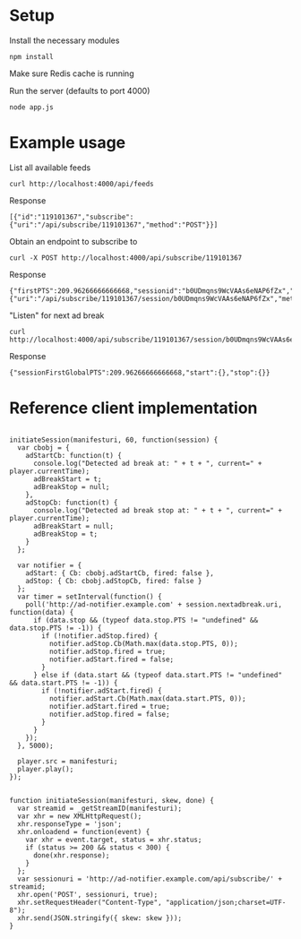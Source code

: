 # Setup

Install the necessary modules

    npm install

Make sure Redis cache is running
  
Run the server (defaults to port 4000)

    node app.js


# Example usage

List all available feeds

    curl http://localhost:4000/api/feeds

Response

    [{"id":"119101367","subscribe":{"uri":"/api/subscribe/119101367","method":"POST"}}]

Obtain an endpoint to subscribe to

    curl -X POST http://localhost:4000/api/subscribe/119101367

Response

    {"firstPTS":209.96266666666668,"sessionid":"b0UDmqns9WcVAAs6eNAP6fZx","nextadbreak":{"uri":"/api/subscribe/119101367/session/b0UDmqns9WcVAAs6eNAP6fZx","method":"GET"}}

"Listen" for next ad break

    curl http://localhost:4000/api/subscribe/119101367/session/b0UDmqns9WcVAAs6eNAP6fZx
  
Response

    {"sessionFirstGlobalPTS":209.96266666666668,"start":{},"stop":{}}


# Reference client implementation

```

initiateSession(manifesturi, 60, function(session) {
  var cbobj = {
    adStartCb: function(t) {
      console.log("Detected ad break at: " + t + ", current=" + player.currentTime);
      adBreakStart = t;
      adBreakStop = null;
    },
    adStopCb: function(t) {
      console.log("Detected ad break stop at: " + t + ", current=" + player.currentTime);
      adBreakStart = null;
      adBreakStop = t;
    }
  };

  var notifier = {
    adStart: { Cb: cbobj.adStartCb, fired: false },
    adStop: { Cb: cbobj.adStopCb, fired: false }
  };
  var timer = setInterval(function() {
    poll('http://ad-notifier.example.com' + session.nextadbreak.uri, function(data) {
      if (data.stop && (typeof data.stop.PTS != "undefined" && data.stop.PTS != -1)) {
        if (!notifier.adStop.fired) {
          notifier.adStop.Cb(Math.max(data.stop.PTS, 0));
          notifier.adStop.fired = true;
          notifier.adStart.fired = false;
        }
      } else if (data.start && (typeof data.start.PTS != "undefined" && data.start.PTS != -1)) {
        if (!notifier.adStart.fired) {
          notifier.adStart.Cb(Math.max(data.start.PTS, 0));
          notifier.adStart.fired = true;
          notifier.adStop.fired = false;
        }
      }
    });
  }, 5000);

  player.src = manifesturi;
  player.play();
});


function initiateSession(manifesturi, skew, done) {
  var streamid = _getStreamID(manifesturi);
  var xhr = new XMLHttpRequest();
  xhr.responseType = 'json';
  xhr.onloadend = function(event) {
    var xhr = event.target, status = xhr.status;
    if (status >= 200 && status < 300) {
      done(xhr.response);
    }
  };
  var sessionuri = 'http://ad-notifier.example.com/api/subscribe/' + streamid;
  xhr.open('POST', sessionuri, true);
  xhr.setRequestHeader("Content-Type", "application/json;charset=UTF-8");
  xhr.send(JSON.stringify({ skew: skew }));
}


```
